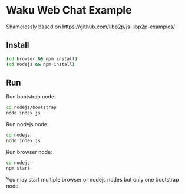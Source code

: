 # Waku Web Chat Example

Shamelessly based on https://github.com/libp2p/js-libp2p-examples/

## Install

``` sh
(cd browser && npm install)
(cd nodejs && npm install)
```

## Run

Run bootstrap node:

``` sh
cd nodejs/bootstrap
node index.js
```

Run nodejs node:

``` sh
cd nodejs
node index.js
```


Run browser node:

``` sh
cd nodejs
npm start 
```

You may start multiple browser or nodejs nodes but only one bootstrap node.

